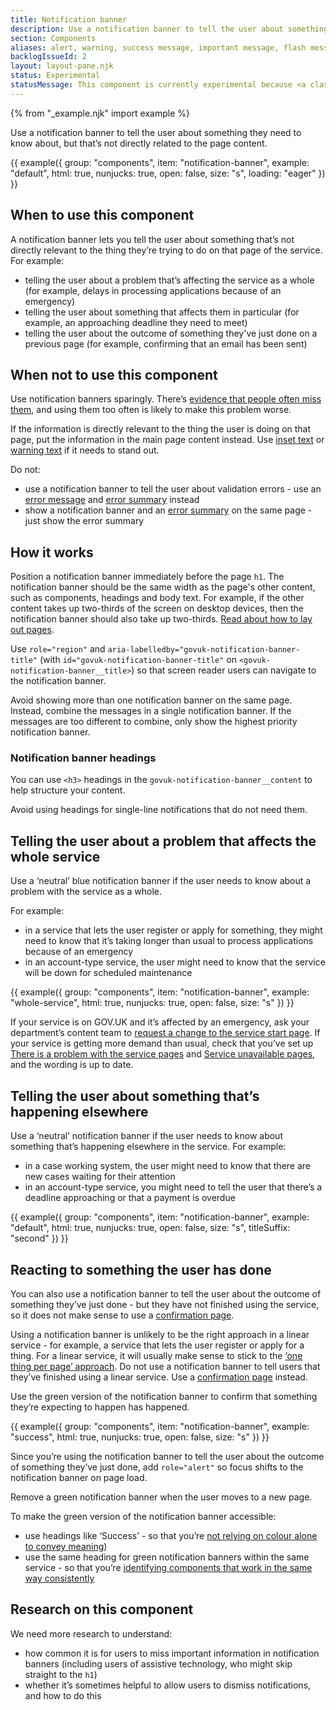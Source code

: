 ```yaml
---
title: Notification banner
description: Use a notification banner to tell the user about something they need to know about, but that’s not directly related to the page content
section: Components
aliases: alert, warning, success message, important message, flash message
backlogIssueId: 2
layout: layout-pane.njk
status: Experimental
statusMessage: This component is currently experimental because <a class="govuk-link" href="#research-on-this-component">more research</a> is needed to validate it.
---
```


{% from "_example.njk" import example %}

Use a notification banner to tell the user about something they need to know about, but that’s not directly related to the page content.

{{ example({ group: "components", item: "notification-banner", example: "default", html: true, nunjucks: true, open: false, size: "s", loading: "eager" }) }}

## When to use this component

A notification banner lets you tell the user about something that’s not directly relevant to the thing they’re trying to do on that page of the service. For example:

- telling the user about a problem that’s affecting the service as a whole (for example, delays in processing applications because of an emergency)
- telling the user about something that affects them in particular (for example, an approaching deadline they need to meet)
- telling the user about the outcome of something they've just done on a previous page (for example, confirming that an email has been sent)

## When not to use this component

Use notification banners sparingly. There’s [evidence that people often miss them](https://www.nngroup.com/articles/banner-blindness-old-and-new-findings/), and using them too often is likely to make this problem worse.

If the information is directly relevant to the thing the user is doing on that page, put the information in the main page content instead. Use [inset text](/components/inset-text/) or [warning text](/components/warning-text/) if it needs to stand out.

Do not:

- use a notification banner to tell the user about validation errors - use an [error message](/components/error-message/) and [error summary](/components/error-summary/) instead
- show a notification banner and an [error summary](/components/error-summary/) on the same page - just show the error summary

## How it works

Position a notification banner immediately before the page `h1`. The notification banner should be the same width as the page's other content, such as components, headings and body text. For example, if the other content takes up two-thirds of the screen on desktop devices, then the notification banner should also take up two-thirds. [Read about how to lay out pages](https://design-system.service.gov.uk/styles/layout/).

Use `role="region"` and `aria-labelledby="govuk-notification-banner-title"` (with `id="govuk-notification-banner-title"` on `<govuk-notification-banner__title>`) so that screen reader users can navigate to the notification banner.

Avoid showing more than one notification banner on the same page. Instead, combine the messages in a single notification banner. If the messages are too different to combine, only show the highest priority notification banner.

### Notification banner headings

You can use `<h3>` headings in the `govuk-notification-banner__content` to help structure your content.

Avoid using headings for single-line notifications that do not need them.

## Telling the user about a problem that affects the whole service

Use a ‘neutral’ blue notification banner if the user needs to know about a problem with the service as a whole.

For example:

- in a service that lets the user register or apply for something, they might need to know that it’s taking longer than usual to process applications because of an emergency
- in an account-type service, the user might need to know that the service will be down for scheduled maintenance

{{ example({ group: "components", item: "notification-banner", example: "whole-service", html: true, nunjucks: true, open: false, size: "s" }) }}

If your service is on GOV.UK and it’s affected by an emergency, ask your department’s content team to [request a change to the service start page](https://www.gov.uk/guidance/contact-the-government-digital-service/request-a-thing#change-govuk-content).
If your service is getting more demand than usual, check that you’ve set up [There is a problem with the service pages](/patterns/problem-with-the-service-pages/) and [Service unavailable pages](/patterns/service-unavailable-pages/), and the wording is up to date.

## Telling the user about something that’s happening elsewhere

Use a ‘neutral’ notification banner if the user needs to know about something that’s happening elsewhere in the service. For example:

- in a case working system, the user might need to know that there are new cases waiting for their attention
- in an account-type service, you might need to tell the user that there’s a deadline approaching or that a payment is overdue

{{ example({ group: "components", item: "notification-banner", example: "default", html: true, nunjucks: true, open: false, size: "s", titleSuffix: "second" }) }}

## Reacting to something the user has done

You can also use a notification banner to tell the user about the outcome of something they’ve just done - but they have not finished using the service, so it does not make sense to use a [confirmation page](/patterns/confirmation-pages/).

Using a notification banner is unlikely to be the right approach in a linear service - for example, a service that lets the user register or apply for a thing. For a linear service, it will usually make sense to stick to the [‘one thing per page’ approach](https://www.gov.uk/service-manual/design/form-structure). Do not use a notification banner to tell users that they’ve finished using a linear service. Use a [confirmation page](/patterns/confirmation-pages/) instead.

Use the green version of the notification banner to confirm that something they’re expecting to happen has happened.

{{ example({ group: "components", item: "notification-banner", example: "success", html: true, nunjucks: true, open: false, size: "s" }) }}

Since you’re using the notification banner to tell the user about the outcome of something they’ve just done, add `role="alert"` so focus shifts to the notification banner on page load.

Remove a green notification banner when the user moves to a new page.

To make the green version of the notification banner accessible:

- use headings like ‘Success’ - so that you’re [not relying on colour alone to convey meaning](https://www.w3.org/WAI/WCAG21/Understanding/use-of-color.html))
- use the same heading for green notification banners within the same service - so that you’re [identifying components that work in the same way consistently](https://www.w3.org/WAI/WCAG21/Understanding/consistent-identification)

## Research on this component

We need more research to understand:

- how common it is for users to miss important information in notification banners (including users of assistive technology, who might skip straight to the `h1`)
- whether it’s sometimes helpful to allow users to dismiss notifications, and how to do this
